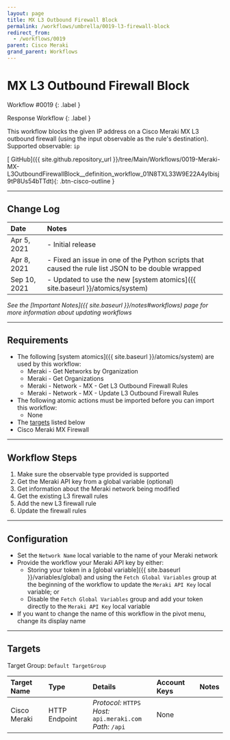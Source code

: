 ```yaml
---
layout: page
title: MX L3 Outbound Firewall Block
permalink: /workflows/umbrella/0019-l3-firewall-block
redirect_from:
  - /workflows/0019
parent: Cisco Meraki
grand_parent: Workflows
---
```


# MX L3 Outbound Firewall Block
<div markdown="1">
Workflow #0019
{: .label }

Response Workflow
{: .label }
</div>

This workflow blocks the given IP address on a Cisco Meraki MX L3 outbound firewall (using the input observable as the rule's destination). Supported observable: `ip`

[<i class="fab fa-github mr-1"></i> GitHub]({{ site.github.repository_url }}/tree/Main/Workflows/0019-Meraki-MX-L3OutboundFirewallBlock__definition_workflow_01N8TXL33W9E22A4yIbisj9tP8Us54bTTdt){: .btn-cisco-outline }

---

## Change Log

| Date | Notes |
|:-----|:------|
| Apr 5, 2021 | - Initial release |
| Apr 8, 2021 | - Fixed an issue in one of the Python scripts that caused the rule list JSON to be double wrapped |
| Sep 10, 2021 | - Updated to use the new [system atomics]({{ site.baseurl }}/atomics/system) |

_See the [Important Notes]({{ site.baseurl }}/notes#workflows) page for more information about updating workflows_

---

## Requirements
* The following [system atomics]({{ site.baseurl }}/atomics/system) are used by this workflow:
	* Meraki - Get Networks by Organization
	* Meraki - Get Organizations
	* Meraki - Network - MX - Get L3 Outbound Firewall Rules
	* Meraki - Network - MX - Update L3 Outbound Firewall Rules
* The following atomic actions must be imported before you can import this workflow:
	* None
* The [targets](#targets) listed below
* Cisco Meraki MX Firewall

---

## Workflow Steps
1. Make sure the observable type provided is supported
1. Get the Meraki API key from a global variable (optional)
1. Get information about the Meraki network being modified
1. Get the existing L3 firewall rules
1. Add the new L3 firewall rule
1. Update the firewall rules

---

## Configuration
* Set the `Network Name` local variable to the name of your Meraki network
* Provide the workflow your Meraki API key by either:
	* Storing your token in a [global variable]({{ site.baseurl }}/variables/global) and using the `Fetch Global Variables` group at the beginning of the workflow to update the `Meraki API Key` local variable; or
	* Disable the `Fetch Global Variables` group and add your token directly to the `Meraki API Key` local variable
* If you want to change the name of this workflow in the pivot menu, change its display name

---

## Targets
Target Group: `Default TargetGroup`

| Target Name | Type | Details | Account Keys | Notes |
|:------------|:-----|:--------|:-------------|:------|
| Cisco Meraki | HTTP Endpoint | _Protocol:_ `HTTPS`<br />_Host:_ `api.meraki.com`<br />_Path:_ `/api` | None | |
